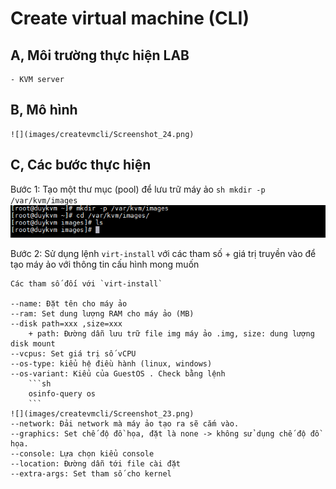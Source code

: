 # Create virtual machine (CLI)

## A, Môi trường thực hiện LAB

	- KVM server
	
## B, Mô hình

	![](images/createvmcli/Screenshot_24.png)

## C, Các bước thực hiện

Bước 1: Tạo một thư mục (pool) để lưu trữ máy ảo
	```sh
	mkdir -p /var/kvm/images
	```
	![](images/createvmcli/Screenshot_22.png)
	
Bước 2: Sử dụng lệnh `virt-install` với các tham số + giá trị truyền vào để tạo máy ảo với thông tin cấu hình mong muốn

	Các tham số đối với `virt-install`
	
	--name: Đặt tên cho máy ảo
	--ram: Set dung lượng RAM cho máy ảo (MB)
	--disk path=xxx ,size=xxx
		+ path: Đường dẫn lưu trữ file img máy ảo .img, size: dung lượng disk mount
	--vcpus: Set giá trị số vCPU
	--os-type: kiểu hệ điều hành (linux, windows)
	--os-variant: Kiểu của GuestOS . Check bằng lệnh
		```sh
		osinfo-query os
		```
	![](images/createvmcli/Screenshot_23.png)	
	--network: Đải network mà máy ảo tạo ra sẽ cắm vào.
	--graphics: Set chế độ đồ họa, đặt là none -> không sử dụng chế độ đồ họa.
	--console: Lựa chọn kiểu console
	--location: Đường dẫn tới file cài đặt
	--extra-args: Set tham số cho kernel
	
